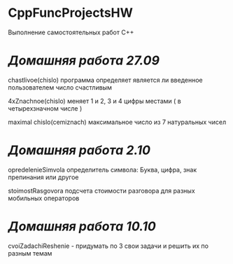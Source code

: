 # CppFuncProjectsHW
Выполнение самостоятельных работ C++

# _**Домашняя работа 27.09**_

chastlivoe(chislo) программа определяет является ли введенное пользователем число счастливым 

4xZnachnoe(chislo) меняет 1 и 2, 3 и 4 цифры местами ( в четырехзначном числе ) 

maximal chislo(cemiznach) максимальное число из 7 натуральных чисел

# _**Домашняя работа 2.10**_

opredeleniеSimvola определитель символа: Буква, цифра, знак препинания или другое


stoimostRasgovora подсчета стоимости разговора для разных мобильных операторов

# _**Домашняя работа 10.10**_

cvoiZadachiReshenie - придумать по 3 свои задачи и решить их по разным темам
